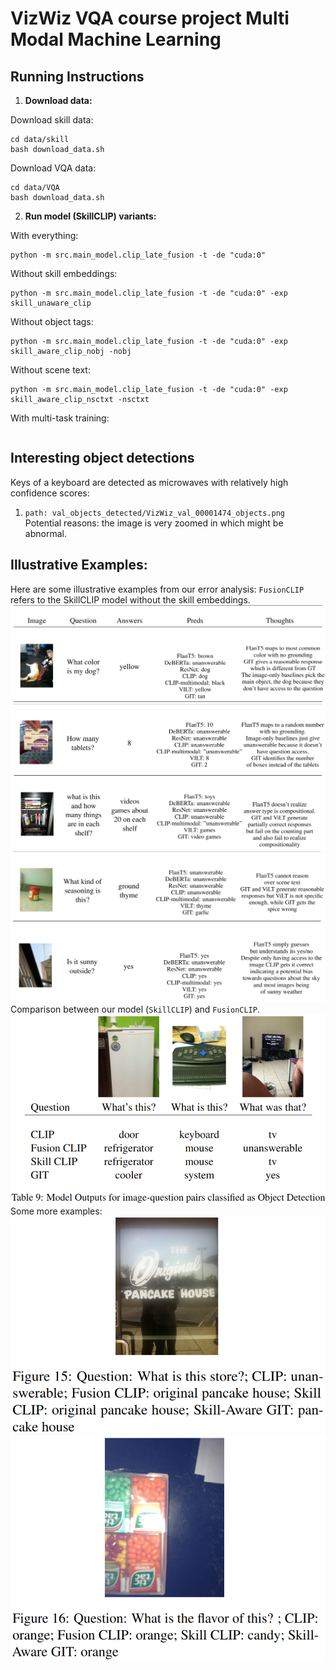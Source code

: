 # VizWiz VQA course project Multi Modal Machine Learning

## **Running Instructions**
1. **Download data:**

Download skill data:
```
cd data/skill
bash download_data.sh
```

Download VQA data:
```
cd data/VQA
bash download_data.sh
```

2. **Run model (SkillCLIP) variants:**

With everything:
```
python -m src.main_model.clip_late_fusion -t -de "cuda:0"
```

Without skill embeddings:
```
python -m src.main_model.clip_late_fusion -t -de "cuda:0" -exp skill_unaware_clip
```

Without object tags:
```
python -m src.main_model.clip_late_fusion -t -de "cuda:0" -exp skill_aware_clip_nobj -nobj
```

Without scene text:
```
python -m src.main_model.clip_late_fusion -t -de "cuda:0" -exp skill_aware_clip_nsctxt -nsctxt
```

With multi-task training:
```

```

## **Interesting object detections**
Keys of a keyboard are detected as microwaves with relatively high confidence scores:
1. ```path: val_objects_detected/VizWiz_val_00001474_objects.png``` <br>
    Potential reasons: the image is very zoomed in which might be abnormal.

## **Illustrative Examples:**
Here are some illustrative examples from our error analysis:
`FusionCLIP` refers to the SkillCLIP model without the skill embeddings.
![Table Row1](examples/tab_row1.png)
![Table Row2](examples/tab_row2.png)
![Table Row3](examples/tab_row3.png)
![Table Row4](examples/tab_row4.png)
![Table Row5](examples/tab_row5.png)
Comparison between our model (`SkillCLIP`) and `FusionCLIP`. 
![Example Table](examples/EgTable.png)
Some more examples:
![qual eg 1](examples/qual_eg1.png)
![qual eg 2](examples/qual_eg2.png)